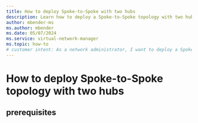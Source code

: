 ```yaml
---
title: How to deploy Spoke-to-Spoke with two hubs
description: Learn how to deploy a Spoke-to-Spoke topology with two hubs using Virtual Network Manager.
author: mbender-ms
ms.author: mbender
ms.date: 05/07/2024
ms.service: virtual-network-manager
ms.topic: how-to
# customer intent: As a network administrator, I want to deploy a Spoke-to-Spoke topology with two hubs using Virtual Network Manager.
---
```


# How to deploy Spoke-to-Spoke topology with two hubs


## prerequisites

